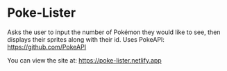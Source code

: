 # Poke-Lister
Asks the user to input the number of Pokémon they would like to see, then displays their sprites along with their id.  Uses PokeAPI:  https://github.com/PokeAPI

You can view the site at: https://poke-lister.netlify.app

